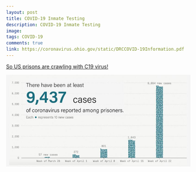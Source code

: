 ```yaml
---
layout: post
title: COVID-19 Inmate Testing
description: COVID-19 Inmate Testing
image: 
tags: COVID-19
comments: true
link: https://coronavirus.ohio.gov/static/DRCCOVID-19Information.pdf
---
```

[So US prisons are crawling with C19 virus!](https://coronavirus.ohio.gov/static/DRCCOVID-19Information.pdf)

![](/../../assets/images/post-images/prison/981af952a9b88a927d1a59c48cc98444.jpg)
